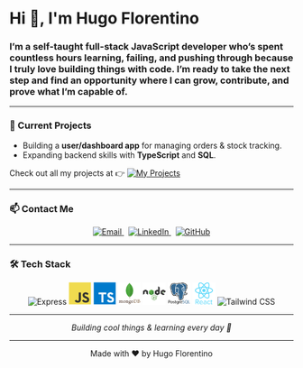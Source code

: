 <p align="center">
  <h1>Hi 👋, I'm Hugo Florentino</h1>
  <h3>
   I’m a self-taught full-stack JavaScript developer who’s spent countless hours learning, failing, and pushing through because I truly love building things with code. I’m ready to take the next step and find an opportunity where I can grow, contribute, and prove what I’m capable of.
   </h3>
</p>

---


### 🚀 Current Projects

- Building a **user/dashboard app** for managing orders & stock tracking.
- Expanding backend skills with **TypeScript** and **SQL**.

Check out all my projects at 👉 [![My Projects](https://img.shields.io/badge/Projects-hugoflorentino.netlify.app-blue?style=flat&logo=netlify&logoColor=white)](https://hugoflorentino.netlify.app/)



---

### 📫 Contact Me

<p align="center">
  <a href="mailto:hugoflorentino86@hotmail.com" title="Email Me">
    <img src="https://img.shields.io/badge/Email-hugoflorentino86@hotmail.com-blue?style=flat&logo=gmail" alt="Email"/>
  </a>
  &nbsp;
  <a href="https://www.linkedin.com/in/hugo-florentino-892b61369/" target="_blank" title="LinkedIn">
    <img src="https://img.shields.io/badge/LinkedIn-HugoFlorentino-blue?style=flat&logo=linkedin" alt="LinkedIn"/>
  </a>
  &nbsp;
  <a href="https://github.com/HugoAFlorentino" target="_blank" title="GitHub">
    <img src="https://img.shields.io/badge/GitHub-HugoAFlorentino-black?style=flat&logo=github" alt="GitHub"/>
  </a>
</p>

---

### 🛠️ Tech Stack

<p align="center">
  <img alt="Express" title="Express.js" src="https://cdn.jsdelivr.net/gh/devicons/devicon/icons/express/express-original.svg" width="40" height="40" />
  <img alt="JavaScript" title="JavaScript" src="https://raw.githubusercontent.com/devicons/devicon/master/icons/javascript/javascript-original.svg" width="40" height="40" />
  <img alt="TypeScript" title="TypeScript" src="https://raw.githubusercontent.com/devicons/devicon/master/icons/typescript/typescript-original.svg" width="40" height="40" />
  <img alt="MongoDB" title="MongoDB" src="https://raw.githubusercontent.com/devicons/devicon/master/icons/mongodb/mongodb-original-wordmark.svg" width="40" height="40" />
  <img alt="Node.js" title="Node.js" src="https://raw.githubusercontent.com/devicons/devicon/master/icons/nodejs/nodejs-original-wordmark.svg" width="40" height="40" />
  <img alt="PostgreSQL" title="PostgreSQL" src="https://raw.githubusercontent.com/devicons/devicon/master/icons/postgresql/postgresql-original-wordmark.svg" width="40" height="40" />
  <img alt="React" title="React" src="https://raw.githubusercontent.com/devicons/devicon/master/icons/react/react-original-wordmark.svg" width="40" height="40" />
  <img alt="Tailwind CSS" title="Tailwind CSS" src="https://www.vectorlogo.zone/logos/tailwindcss/tailwindcss-icon.svg" width="40" height="40" />
</p>

---

<p align="center">
  <i>Building cool things & learning every day 🚀</i>
</p>


---

<p align="center">
  Made with ❤️ by Hugo Florentino
</p>
